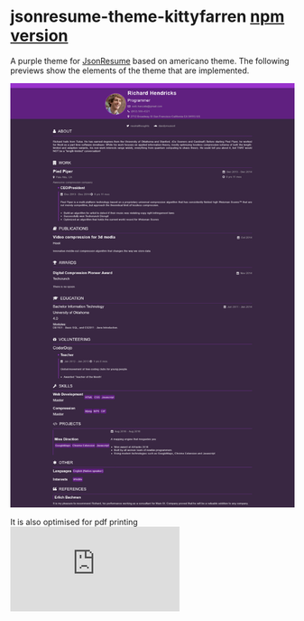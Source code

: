 # jsonresume-theme-kittyfarren [npm version](https://www.npmjs.com/package/jsonresume-theme-kittyfarren)


A purple theme for [JsonResume](https://jsonresume.org/) based on americano theme. The following previews show the elements
of the theme that are implemented.

![Theme Preview](https://github.com/kitblafar/jsonresume-theme-kittyfarren/blob/main/images/Richard%20Hendricks.png)

It is also optimised for pdf printing
![Print Preview](https://github.com/kitblafar/jsonresume-theme-kittyfarren/blob/main/images/Richard%20Hendricks.pdf)
